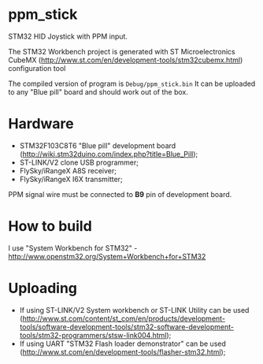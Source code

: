 # ppm_stick
STM32 HID Joystick with PPM input.

The STM32 Workbench project is generated with ST Microelectronics CubeMX (http://www.st.com/en/development-tools/stm32cubemx.html) configuration tool

The compiled version of program is `Debug/ppm_stick.bin` It can be uploaded to any "Blue pill" board and should work out of the box.

# Hardware
* STM32F103C8T6 "Blue pill" development board (http://wiki.stm32duino.com/index.php?title=Blue_Pill);
* ST-LINK/V2 clone USB programmer;
* FlySky/iRangeX A8S receiver;
* FlySky/iRangeX I6X transmitter;

PPM signal wire must be connected to **B9** pin of development board.

# How to build
I use "System Workbench for STM32" - http://www.openstm32.org/System+Workbench+for+STM32

# Uploading
* If using ST-LINK/V2 System workbench or ST-LINK Utility can be used (http://www.st.com/content/st_com/en/products/development-tools/software-development-tools/stm32-software-development-tools/stm32-programmers/stsw-link004.html);
* If using UART "STM32 Flash loader demonstrator" can be used (http://www.st.com/en/development-tools/flasher-stm32.html);
